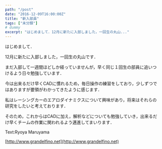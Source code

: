```yaml
---
path: "/post"
date: "2016-12-09T16:00:00Z"
title: "新入部員"
tags: ["未分類"]
# dummy
excerpt: "はじめまして．12月に新たに入部しました，一回生の丸山..."
---
```




[](09-1.jpg)

はじめまして．

12月に新たに入部しました，一回生の丸山です．

まだ入部して一週間ほどしか経っていませんが，早く同じ１回生の部員に追いつけるよう日々勉強しています．

今は出来るだけ早くCADに慣れるため，毎日操作の練習をしており，少しずつではありますが要領がわかってきたように感じます．

私はレーシングカーのエアロダイナミクスについて興味があり，将来はそれらの研究をしたいと考えております．

そのため，これからはCADに加え，解析などについても勉強していき，出来るだけ早くチームの作業に関われるよう邁進してまいります．

Text:Ryoya Maruyama

[http://www.grandelfino.net](http://www.grandelfino.net)

